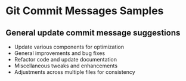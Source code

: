 # Git Commit Messages Samples

## General update commit message suggestions
* Update various components for optimization
* General improvements and bug fixes
* Refactor code and update documentation
* Miscellaneous tweaks and enhancements
* Adjustments across multiple files for consistency
